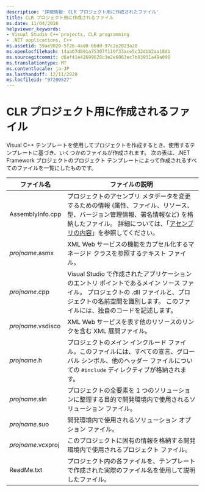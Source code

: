 ```yaml
---
description: '詳細情報: CLR プロジェクト用に作成されたファイル'
title: CLR プロジェクト用に作成されるファイル
ms.date: 11/04/2016
helpviewer_keywords:
- Visual Studio C++ projects, CLR programming
- .NET applications, C++
ms.assetid: 59ae9020-5f26-4ad0-bbdd-97c2e2023a20
ms.openlocfilehash: 14aa07d891a75307f119f33ace5c32dbb2aa18db
ms.sourcegitcommit: d6af41e42699628c3e2e6063ec7b03931a49a098
ms.translationtype: MT
ms.contentlocale: ja-JP
ms.lasthandoff: 12/11/2020
ms.locfileid: "97200527"
---
```

# <a name="files-created-for-clr-projects"></a>CLR プロジェクト用に作成されるファイル

Visual C++ テンプレートを使用してプロジェクトを作成するとき、使用するテンプレートに基づき、いくつかのファイルが作成されます。 次の表は、.NET Framework プロジェクトのプロジェクト テンプレートによって作成されるすべてのファイルを一覧にしたものです。

|ファイル名|ファイルの説明|
|---------------|----------------------|
|AssemblyInfo.cpp|プロジェクトのアセンブリ メタデータを変更するための情報 (属性、ファイル、リソース、型、バージョン管理情報、署名情報など) を格納したファイル。 詳細については、「[アセンブリの内容](/dotnet/framework/app-domains/assembly-contents)」を参照してください。|
|*projname*.asmx|XML Web サービスの機能をカプセル化するマネージド クラスを参照するテキスト ファイル。|
|*projname*.cpp|Visual Studio で作成されたアプリケーションのエントリ ポイントであるメイン ソース ファイル。 プロジェクトの .dll ファイルと、プロジェクトの名前空間を識別します。 このファイルには、独自のコードを記述します。|
|*projname*.vsdisco|XML Web サービスを表す他のリソースのリンクを含む XML 展開ファイル。|
|*projname*.h|プロジェクトのメイン インクルード ファイル。このファイルには、すべての宣言、グローバル シンボル、他のヘッダー ファイルについての `#include` ディレクティブが格納されます。|
|*projname*.sln|プロジェクトの全要素を 1 つのソリューションに整理する目的で開発環境内で使用されるソリューション ファイル。|
|*projname*.suo|開発環境内で使用されるソリューション オプション ファイル。|
|*projname*.vcxproj|このプロジェクトに固有の情報を格納する開発環境内で使用されるプロジェクト ファイル。|
|ReadMe.txt|プロジェクト内の各ファイルを、テンプレートで作成された実際のファイル名を使用して説明したファイル。|
